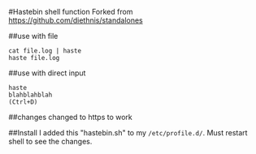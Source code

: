 #Hastebin shell function
Forked from https://github.com/diethnis/standalones

##use with file
```
cat file.log | haste
haste file.log
```
##use with direct input
```
haste
blahblahblah
(Ctrl+D)
```
##changes
changed to https to work

##Install
I added this "hastebin.sh" to my `/etc/profile.d/`. Must restart shell to see the changes.
